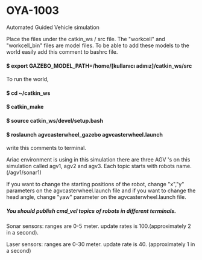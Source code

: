 # OYA-1003
Automated Guided Vehicle simulation

Place the files under the catkin_ws / src file. The "workcell" and "workcell_bin" files are model files.
To be able to add these models to the world easily add this comment to bashrc file.
#### $ export GAZEBO_MODEL_PATH=/home/[kullanıcı adınız]/catkin_ws/src 
To run the world, 
#### $ cd ~/catkin_ws
#### $ catkin_make
#### $ source catkin_ws/devel/setup.bash
#### $ roslaunch agvcasterwheel_gazebo agvcasterwheel.launch 
write this comments to terminal.

Ariac environment is using in this simulation there are three AGV 's on this simulation called agv1, agv2 and agv3.
Each topic starts with robots name.(/agv1/sonar1)

If you want to change the starting positions of the robot, change "x","y" parameters on the agvcasterwheel.launch file and 
if you want to change the head angle, change "yaw" parameter on the agvcasterwheel.launch file.

##### You should publish cmd_vel topics of robots in different terminals.

Sonar sensors: ranges are 0-5 meter.
               update rates is 100.(approximately 2 in a second).
               
Laser sensors: ranges are 0-30 meter.
               update rate is 40. (approximately 1 in a second)
